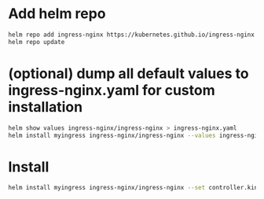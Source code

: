 # Add helm repo
```bash
helm repo add ingress-nginx https://kubernetes.github.io/ingress-nginx
helm repo update
```

# (optional) dump all default values to ingress-nginx.yaml for custom installation
```bash
helm show values ingress-nginx/ingress-nginx > ingress-nginx.yaml
helm install myingress ingress-nginx/ingress-nginx --values ingress-nginx.yaml
```

# Install
```bash
helm install myingress ingress-nginx/ingress-nginx --set controller.kind=DaemonSet
```
